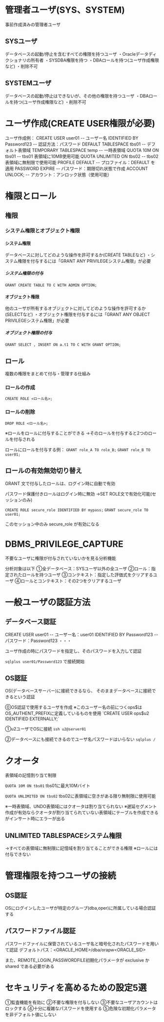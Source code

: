 # 管理者ユーザ(SYS、SYSTEM)
事前作成済みの管理者ユーザ
## SYSユーザ
データベースの起動/停止を含むすべての権限を持つユーザ
・Oracleデータディクショナリの所有者
・SYSDBA権限を持つ
・DBAロールを持つ(ユーザ作成権限など)
・削除不可
## SYSTEMユーザ
データベースの起動/停止はできないが、その他の権限を持つユーザ
・DBAロールを持つ(ユーザ作成権限など)
・削除不可
# ユーザ作成(CREATE USER権限が必要)
ユーザ作成例：
CREATE USER user01                                  -- ユーザー名
  IDENTIFIED BY Password123                 -- 認証方法：パスワード
  DEFAULT TABLESPACE tbs01                 -- デフォルト表領域
  TEMPORARY TABLESPACE temp          -- 一時表領域
  QUOTA 10M ON tbs01                               -- tbs01 表領域に10MB使用可能
  QUOTA UNLIMITED ON tbs02                -- tbs02 表領域に無制限で使用可能
  PROFILE DEFAULT                                      -- プロファイル：DEFAULT を適用
  PASSWORD EXPIRE                                    -- パスワード：期限切れ状態で作成
  ACCOUNT UNLOCK;                                   -- アカウント：アンロック状態（使用可能）
# 権限とロール
## 権限
### システム権限とオブジェクト権限
#### システム権限
データベースに対してどのような操作を許可するか(CREATE TABLEなど)
・システム権限を付与するには「GRANT ANY PRIVILEGEシステム権限」が必要
##### システム権限の付与
`GRANT CREATE TABLE TO C WITH ADMIN OPTION;`
#### オブジェクト権限
他のユーザが所有するオブジェクトに対してどのような操作を許可するか(SELECTなど)
・オブジェクト権限を付与するには「GRANT ANY OBJECT PRIVILEGEシステム権限」が必要
##### オブジェクト権限の付与
`GRANT SELECT , INSERT ON a.t1 TO C WITH GRANT OPTION;`
## ロール
複数の権限をまとめて付与・管理する仕組み
### ロールの作成
`CREATE ROLE <ロール名>;`
### ロールの削除
`DROP ROLE <ロール名>;`

※ロールをロールに付与することができる
→そのロールを付与すると2つのロールを付与される

ロールにロールを付与する例：
`GRANT role_A TO role_B;`
`GRANT role_B TO user01;`

## ロールの有効無効切り替え

GRANT 文で付与したロールは、ログイン時に自動で有効

パスワード保護付きロールはログイン時に無効
→SET ROLE文で有効化可能(セッションのみ)

`CREATE ROLE secure_role IDENTIFIED BY mypass;`
`GRANT secure_role TO user01;`

このセッション中のみ secure_role が有効になる

# DBMS_PRIVILEGE_CAPTURE

不要なユーザに権限が付与されていないかを見る分析機能

分析対象は以下
①全データベース：SYSユーザ以外の全ユーザ
②ロール：指定されたロールを持つユーザ
③コンテキスト：指定した評価式をクリアするユーザ
④ロールとコンテキスト：その2つをクリアするユーザ

# 一般ユーザの認証方法
## データベース認証

CREATE USER user01                                  -- ユーザー名：user01
  IDENTIFIED BY Password123                 -- パスワード：Password123
  ・・・

ユーザ作成の時にパスワードを指定し、そのパスワードを入力して認証

`sqlplus user01/Password123`
で接続開始

## OS認証

OS(データベースサーバー)に接続できるなら、
そのままデータベースに接続できるという認証

⓪OS認証で使用するユーザを作成
※このユーザー名の前につくops$はOS_AUTHENT_PREFIXに定義しているものを使用
`CREATE USER ops$u2 IDENTIFIED EXTERNALLY;`

①u2ユーザでOSに接続
`ssh u2@server01`

②データベースにも接続できるのでユーザ名パスワードはいらない
`sqlplus /`

# クオータ

表領域の記憶割り当て制限

`QUOTA 10M ON tbs01` tbs01に最大10Mバイト

`QUOTA UNLIMITED ON tbs02` tbs02に表領域に空きがある限り無制限に使用可能

※一時表領域、UNDO表領域にはクオータは割り当てられない
※遅延セグメント作成が有効ならクオータが割り当てられていない表領域にテーブルを作成できるがインサート時にエラーが出る

## UNLIMITED TABLESPACEシステム権限
→すべての表領域に無制限に記憶域を割り当てることができる権限
※ロールには付与できない

# 管理権限を持つユーザの接続

## OS認証

OSにログインしたユーザが特定のグループ(dba,oper)に所属している場合認証する
## パスワードファイル認証

パスワードファイルに保管されているユーザ名と暗号化されたパスワードを用いて認証
デフォルトパス：<ORACLE_HOME>/dba/orapw<ORACLE_SID>

また、REMOTE_LOGIN_PASSWORDFILE初期化パラメータが exclusive か shared である必要がある

# セキュリティを高めるための設定5選

①監査機能を有効に
②不要な権限を付与しない
③不要なユーザアカウントはロックする
④十分に複雑なパスワードを使用する
⑤危険な初期化パラメータを非デフォルト値にしない